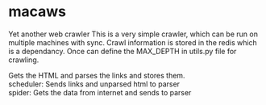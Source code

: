 # macaws
Yet another web crawler
  This is a very simple crawler, which can be run on multiple machines with sync. Crawl information is stored in the redis which is a dependancy. 
Once can define the MAX_DEPTH in utils.py file for crawling. 

Gets the HTML and parses the links and stores them.  
scheduler: Sends links and unparsed html to parser  
spider: Gets the data from internet and sends to parser   

